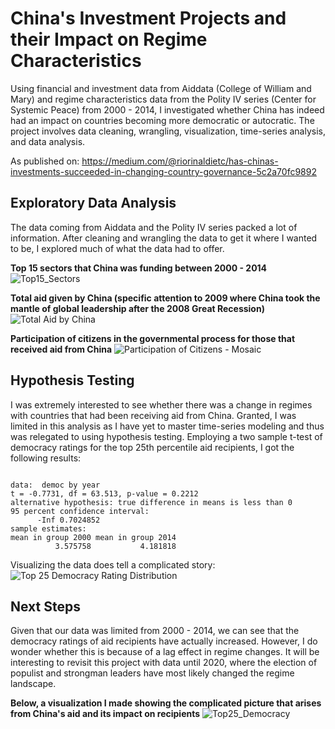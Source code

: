 # China's Investment Projects and their Impact on Regime Characteristics
Using financial and investment data from Aiddata (College of William and Mary) and regime characteristics data from the Polity IV series (Center for Systemic Peace) from 2000 - 2014, I investigated whether China has indeed had an impact on countries becoming more democratic or autocratic. The project involves data cleaning, wrangling, visualization, time-series analysis, and data analysis.

As published on: 
https://medium.com/@riorinaldietc/has-chinas-investments-succeeded-in-changing-country-governance-5c2a70fc9892

## Exploratory Data Analysis
The data coming from Aiddata and the Polity IV series packed a lot of information. After cleaning and wrangling the data to get it where I wanted to be, I explored much of what the data had to offer.

**Top 15 sectors that China was funding between 2000 - 2014**
![Top15_Sectors](https://user-images.githubusercontent.com/46828908/77263189-32a38100-6c6e-11ea-8b0a-d6fe11dd6f11.jpg)

**Total aid given by China (specific attention to 2009 where China took the mantle of global leadership after the 2008 Great Recession)**
![Total Aid by China](https://user-images.githubusercontent.com/46828908/77263382-8e6e0a00-6c6e-11ea-90e7-f9008aad21b2.jpg)

**Participation of citizens in the governmental process for those that received aid from China**
![Participation of Citizens - Mosaic](https://user-images.githubusercontent.com/46828908/77263414-b5c4d700-6c6e-11ea-8be8-60738f2d2d81.jpg)

## Hypothesis Testing
I was extremely interested to see whether there was a change in regimes with countries that had been receiving aid from China. Granted, I was limited in this analysis as I have yet to master time-series modeling and thus was relegated to using hypothesis testing. Employing a two sample t-test of democracy ratings for the top 25th percentile aid recipients, I got the following results:

```Welch Two Sample t-test

data:  democ by year
t = -0.7731, df = 63.513, p-value = 0.2212
alternative hypothesis: true difference in means is less than 0
95 percent confidence interval:
      -Inf 0.7024852
sample estimates:
mean in group 2000 mean in group 2014 
          3.575758           4.181818
```

Visualizing the data does tell a complicated story:
![Top 25 Democracy Rating Distribution](https://user-images.githubusercontent.com/46828908/77263922-b873fc00-6c6f-11ea-89ac-64937d33820e.jpg)

## Next Steps
Given that our data was limited from 2000 - 2014, we can see that the democracy ratings of aid recipients have actually increased. However, I do wonder whether this is because of a lag effect in regime changes. It will be interesting to revisit this project with data until 2020, where the election of populist and strongman leaders have most likely changed the regime landscape. 

**Below, a visualization I made showing the complicated picture that arises from China's aid and its impact on recipients**
![Top25_Democracy](https://user-images.githubusercontent.com/46828908/77264243-58ca2080-6c70-11ea-9023-6e9b6c1f0508.jpg)
